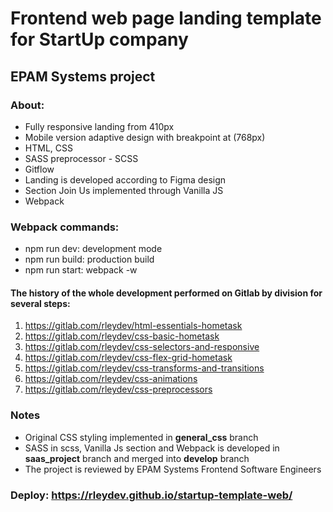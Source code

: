 # Frontend web page landing template for StartUp company

## EPAM Systems project

### About:

- Fully responsive landing from 410px
- Mobile version adaptive design with breakpoint at (768px)
- HTML, CSS
- SASS preprocessor - SCSS 
- Gitflow
- Landing is developed according to Figma design
- Section Join Us implemented through Vanilla JS
- Webpack

### Webpack commands:
- npm run dev: development mode
- npm run build: production build
- npm run start: webpack -w

#### The history of the whole development performed on Gitlab by division for several steps:
1) https://gitlab.com/rleydev/html-essentials-hometask
2) https://gitlab.com/rleydev/css-basic-hometask
3) https://gitlab.com/rleydev/css-selectors-and-responsive
4) https://gitlab.com/rleydev/css-flex-grid-hometask
5) https://gitlab.com/rleydev/css-transforms-and-transitions
6) https://gitlab.com/rleydev/css-animations
7) https://gitlab.com/rleydev/css-preprocessors

### Notes
- Original CSS styling implemented in **general_css** branch
- SASS in scss, Vanilla Js section and Webpack is developed in **saas_project** branch and merged into **develop** branch
- The project is reviewed by EPAM Systems Frontend Software Engineers

### Deploy: https://rleydev.github.io/startup-template-web/